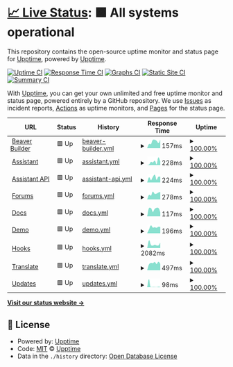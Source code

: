 # [📈 Live Status](https://beaverbuilder.github.io/uptimes/): <!--live status--> **🟩 All systems operational**

This repository contains the open-source uptime monitor and status page for [Upptime](https://upptime.js.org), powered by [Upptime](https://github.com/upptime/upptime).

[![Uptime CI](https://github.com/beaverbuilder/uptimes/workflows/Uptime%20CI/badge.svg)](https://github.com/beaverbuilder/uptimes/actions?query=workflow%3A%22Uptime+CI%22)
[![Response Time CI](https://github.com/beaverbuilder/uptimes/workflows/Response%20Time%20CI/badge.svg)](https://github.com/beaverbuilder/uptimes/actions?query=workflow%3A%22Response+Time+CI%22)
[![Graphs CI](https://github.com/beaverbuilder/uptimes/workflows/Graphs%20CI/badge.svg)](https://github.com/beaverbuilder/uptimes/actions?query=workflow%3A%22Graphs+CI%22)
[![Static Site CI](https://github.com/beaverbuilder/uptimes/workflows/Static%20Site%20CI/badge.svg)](https://github.com/beaverbuilder/uptimes/actions?query=workflow%3A%22Static+Site+CI%22)
[![Summary CI](https://github.com/beaverbuilder/uptimes/workflows/Summary%20CI/badge.svg)](https://github.com/beaverbuilder/uptimes/actions?query=workflow%3A%22Summary+CI%22)

With [Upptime](https://upptime.js.org), you can get your own unlimited and free uptime monitor and status page, powered entirely by a GitHub repository. We use [Issues](https://github.com/upptime/upptime/issues) as incident reports, [Actions](https://github.com/beaverbuilder/uptimes/actions) as uptime monitors, and [Pages](https://upptime.github.io/upptime) for the status page.

<!--start: status pages-->
<!-- This summary is generated by Upptime (https://github.com/upptime/upptime) -->
<!-- Do not edit this manually, your changes will be overwritten -->
<!-- prettier-ignore -->
| URL | Status | History | Response Time | Uptime |
| --- | ------ | ------- | ------------- | ------ |
| <img alt="" src="https://icons.duckduckgo.com/ip3/www.wpbeaverbuilder.com.ico" height="13"> [Beaver Builder](https://www.wpbeaverbuilder.com/) | 🟩 Up | [beaver-builder.yml](https://github.com/beaverbuilder/uptimes/commits/HEAD/history/beaver-builder.yml) | <details><summary><img alt="Response time graph" src="./graphs/beaver-builder/response-time-week.png" height="20"> 157ms</summary><br><a href="https://status.wpbeaverbuilder.com/history/beaver-builder"><img alt="Response time 256" src="https://img.shields.io/endpoint?url=https%3A%2F%2Fraw.githubusercontent.com%2Fbeaverbuilder%2Fuptimes%2FHEAD%2Fapi%2Fbeaver-builder%2Fresponse-time.json"></a><br><a href="https://status.wpbeaverbuilder.com/history/beaver-builder"><img alt="24-hour response time 174" src="https://img.shields.io/endpoint?url=https%3A%2F%2Fraw.githubusercontent.com%2Fbeaverbuilder%2Fuptimes%2FHEAD%2Fapi%2Fbeaver-builder%2Fresponse-time-day.json"></a><br><a href="https://status.wpbeaverbuilder.com/history/beaver-builder"><img alt="7-day response time 157" src="https://img.shields.io/endpoint?url=https%3A%2F%2Fraw.githubusercontent.com%2Fbeaverbuilder%2Fuptimes%2FHEAD%2Fapi%2Fbeaver-builder%2Fresponse-time-week.json"></a><br><a href="https://status.wpbeaverbuilder.com/history/beaver-builder"><img alt="30-day response time 188" src="https://img.shields.io/endpoint?url=https%3A%2F%2Fraw.githubusercontent.com%2Fbeaverbuilder%2Fuptimes%2FHEAD%2Fapi%2Fbeaver-builder%2Fresponse-time-month.json"></a><br><a href="https://status.wpbeaverbuilder.com/history/beaver-builder"><img alt="1-year response time 254" src="https://img.shields.io/endpoint?url=https%3A%2F%2Fraw.githubusercontent.com%2Fbeaverbuilder%2Fuptimes%2FHEAD%2Fapi%2Fbeaver-builder%2Fresponse-time-year.json"></a></details> | <details><summary><a href="https://status.wpbeaverbuilder.com/history/beaver-builder">100.00%</a></summary><a href="https://status.wpbeaverbuilder.com/history/beaver-builder"><img alt="All-time uptime 100.00%" src="https://img.shields.io/endpoint?url=https%3A%2F%2Fraw.githubusercontent.com%2Fbeaverbuilder%2Fuptimes%2FHEAD%2Fapi%2Fbeaver-builder%2Fuptime.json"></a><br><a href="https://status.wpbeaverbuilder.com/history/beaver-builder"><img alt="24-hour uptime 100.00%" src="https://img.shields.io/endpoint?url=https%3A%2F%2Fraw.githubusercontent.com%2Fbeaverbuilder%2Fuptimes%2FHEAD%2Fapi%2Fbeaver-builder%2Fuptime-day.json"></a><br><a href="https://status.wpbeaverbuilder.com/history/beaver-builder"><img alt="7-day uptime 100.00%" src="https://img.shields.io/endpoint?url=https%3A%2F%2Fraw.githubusercontent.com%2Fbeaverbuilder%2Fuptimes%2FHEAD%2Fapi%2Fbeaver-builder%2Fuptime-week.json"></a><br><a href="https://status.wpbeaverbuilder.com/history/beaver-builder"><img alt="30-day uptime 100.00%" src="https://img.shields.io/endpoint?url=https%3A%2F%2Fraw.githubusercontent.com%2Fbeaverbuilder%2Fuptimes%2FHEAD%2Fapi%2Fbeaver-builder%2Fuptime-month.json"></a><br><a href="https://status.wpbeaverbuilder.com/history/beaver-builder"><img alt="1-year uptime 100.00%" src="https://img.shields.io/endpoint?url=https%3A%2F%2Fraw.githubusercontent.com%2Fbeaverbuilder%2Fuptimes%2FHEAD%2Fapi%2Fbeaver-builder%2Fuptime-year.json"></a></details>
| <img alt="" src="https://icons.duckduckgo.com/ip3/assistant.pro.ico" height="13"> [Assistant](https://assistant.pro) | 🟩 Up | [assistant.yml](https://github.com/beaverbuilder/uptimes/commits/HEAD/history/assistant.yml) | <details><summary><img alt="Response time graph" src="./graphs/assistant/response-time-week.png" height="20"> 228ms</summary><br><a href="https://status.wpbeaverbuilder.com/history/assistant"><img alt="Response time 382" src="https://img.shields.io/endpoint?url=https%3A%2F%2Fraw.githubusercontent.com%2Fbeaverbuilder%2Fuptimes%2FHEAD%2Fapi%2Fassistant%2Fresponse-time.json"></a><br><a href="https://status.wpbeaverbuilder.com/history/assistant"><img alt="24-hour response time 142" src="https://img.shields.io/endpoint?url=https%3A%2F%2Fraw.githubusercontent.com%2Fbeaverbuilder%2Fuptimes%2FHEAD%2Fapi%2Fassistant%2Fresponse-time-day.json"></a><br><a href="https://status.wpbeaverbuilder.com/history/assistant"><img alt="7-day response time 228" src="https://img.shields.io/endpoint?url=https%3A%2F%2Fraw.githubusercontent.com%2Fbeaverbuilder%2Fuptimes%2FHEAD%2Fapi%2Fassistant%2Fresponse-time-week.json"></a><br><a href="https://status.wpbeaverbuilder.com/history/assistant"><img alt="30-day response time 310" src="https://img.shields.io/endpoint?url=https%3A%2F%2Fraw.githubusercontent.com%2Fbeaverbuilder%2Fuptimes%2FHEAD%2Fapi%2Fassistant%2Fresponse-time-month.json"></a><br><a href="https://status.wpbeaverbuilder.com/history/assistant"><img alt="1-year response time 390" src="https://img.shields.io/endpoint?url=https%3A%2F%2Fraw.githubusercontent.com%2Fbeaverbuilder%2Fuptimes%2FHEAD%2Fapi%2Fassistant%2Fresponse-time-year.json"></a></details> | <details><summary><a href="https://status.wpbeaverbuilder.com/history/assistant">100.00%</a></summary><a href="https://status.wpbeaverbuilder.com/history/assistant"><img alt="All-time uptime 100.00%" src="https://img.shields.io/endpoint?url=https%3A%2F%2Fraw.githubusercontent.com%2Fbeaverbuilder%2Fuptimes%2FHEAD%2Fapi%2Fassistant%2Fuptime.json"></a><br><a href="https://status.wpbeaverbuilder.com/history/assistant"><img alt="24-hour uptime 100.00%" src="https://img.shields.io/endpoint?url=https%3A%2F%2Fraw.githubusercontent.com%2Fbeaverbuilder%2Fuptimes%2FHEAD%2Fapi%2Fassistant%2Fuptime-day.json"></a><br><a href="https://status.wpbeaverbuilder.com/history/assistant"><img alt="7-day uptime 100.00%" src="https://img.shields.io/endpoint?url=https%3A%2F%2Fraw.githubusercontent.com%2Fbeaverbuilder%2Fuptimes%2FHEAD%2Fapi%2Fassistant%2Fuptime-week.json"></a><br><a href="https://status.wpbeaverbuilder.com/history/assistant"><img alt="30-day uptime 100.00%" src="https://img.shields.io/endpoint?url=https%3A%2F%2Fraw.githubusercontent.com%2Fbeaverbuilder%2Fuptimes%2FHEAD%2Fapi%2Fassistant%2Fuptime-month.json"></a><br><a href="https://status.wpbeaverbuilder.com/history/assistant"><img alt="1-year uptime 100.00%" src="https://img.shields.io/endpoint?url=https%3A%2F%2Fraw.githubusercontent.com%2Fbeaverbuilder%2Fuptimes%2FHEAD%2Fapi%2Fassistant%2Fuptime-year.json"></a></details>
| <img alt="" src="https://icons.duckduckgo.com/ip3/api.assistant.pro.ico" height="13"> [Assistant API](https://api.assistant.pro/api/status) | 🟩 Up | [assistant-api.yml](https://github.com/beaverbuilder/uptimes/commits/HEAD/history/assistant-api.yml) | <details><summary><img alt="Response time graph" src="./graphs/assistant-api/response-time-week.png" height="20"> 224ms</summary><br><a href="https://status.wpbeaverbuilder.com/history/assistant-api"><img alt="Response time 256" src="https://img.shields.io/endpoint?url=https%3A%2F%2Fraw.githubusercontent.com%2Fbeaverbuilder%2Fuptimes%2FHEAD%2Fapi%2Fassistant-api%2Fresponse-time.json"></a><br><a href="https://status.wpbeaverbuilder.com/history/assistant-api"><img alt="24-hour response time 271" src="https://img.shields.io/endpoint?url=https%3A%2F%2Fraw.githubusercontent.com%2Fbeaverbuilder%2Fuptimes%2FHEAD%2Fapi%2Fassistant-api%2Fresponse-time-day.json"></a><br><a href="https://status.wpbeaverbuilder.com/history/assistant-api"><img alt="7-day response time 224" src="https://img.shields.io/endpoint?url=https%3A%2F%2Fraw.githubusercontent.com%2Fbeaverbuilder%2Fuptimes%2FHEAD%2Fapi%2Fassistant-api%2Fresponse-time-week.json"></a><br><a href="https://status.wpbeaverbuilder.com/history/assistant-api"><img alt="30-day response time 244" src="https://img.shields.io/endpoint?url=https%3A%2F%2Fraw.githubusercontent.com%2Fbeaverbuilder%2Fuptimes%2FHEAD%2Fapi%2Fassistant-api%2Fresponse-time-month.json"></a><br><a href="https://status.wpbeaverbuilder.com/history/assistant-api"><img alt="1-year response time 256" src="https://img.shields.io/endpoint?url=https%3A%2F%2Fraw.githubusercontent.com%2Fbeaverbuilder%2Fuptimes%2FHEAD%2Fapi%2Fassistant-api%2Fresponse-time-year.json"></a></details> | <details><summary><a href="https://status.wpbeaverbuilder.com/history/assistant-api">100.00%</a></summary><a href="https://status.wpbeaverbuilder.com/history/assistant-api"><img alt="All-time uptime 100.00%" src="https://img.shields.io/endpoint?url=https%3A%2F%2Fraw.githubusercontent.com%2Fbeaverbuilder%2Fuptimes%2FHEAD%2Fapi%2Fassistant-api%2Fuptime.json"></a><br><a href="https://status.wpbeaverbuilder.com/history/assistant-api"><img alt="24-hour uptime 100.00%" src="https://img.shields.io/endpoint?url=https%3A%2F%2Fraw.githubusercontent.com%2Fbeaverbuilder%2Fuptimes%2FHEAD%2Fapi%2Fassistant-api%2Fuptime-day.json"></a><br><a href="https://status.wpbeaverbuilder.com/history/assistant-api"><img alt="7-day uptime 100.00%" src="https://img.shields.io/endpoint?url=https%3A%2F%2Fraw.githubusercontent.com%2Fbeaverbuilder%2Fuptimes%2FHEAD%2Fapi%2Fassistant-api%2Fuptime-week.json"></a><br><a href="https://status.wpbeaverbuilder.com/history/assistant-api"><img alt="30-day uptime 100.00%" src="https://img.shields.io/endpoint?url=https%3A%2F%2Fraw.githubusercontent.com%2Fbeaverbuilder%2Fuptimes%2FHEAD%2Fapi%2Fassistant-api%2Fuptime-month.json"></a><br><a href="https://status.wpbeaverbuilder.com/history/assistant-api"><img alt="1-year uptime 100.00%" src="https://img.shields.io/endpoint?url=https%3A%2F%2Fraw.githubusercontent.com%2Fbeaverbuilder%2Fuptimes%2FHEAD%2Fapi%2Fassistant-api%2Fuptime-year.json"></a></details>
| <img alt="" src="https://icons.duckduckgo.com/ip3/community.wpbeaverbuilder.com.ico" height="13"> [Forums](https://community.wpbeaverbuilder.com/) | 🟩 Up | [forums.yml](https://github.com/beaverbuilder/uptimes/commits/HEAD/history/forums.yml) | <details><summary><img alt="Response time graph" src="./graphs/forums/response-time-week.png" height="20"> 278ms</summary><br><a href="https://status.wpbeaverbuilder.com/history/forums"><img alt="Response time 292" src="https://img.shields.io/endpoint?url=https%3A%2F%2Fraw.githubusercontent.com%2Fbeaverbuilder%2Fuptimes%2FHEAD%2Fapi%2Fforums%2Fresponse-time.json"></a><br><a href="https://status.wpbeaverbuilder.com/history/forums"><img alt="24-hour response time 252" src="https://img.shields.io/endpoint?url=https%3A%2F%2Fraw.githubusercontent.com%2Fbeaverbuilder%2Fuptimes%2FHEAD%2Fapi%2Fforums%2Fresponse-time-day.json"></a><br><a href="https://status.wpbeaverbuilder.com/history/forums"><img alt="7-day response time 278" src="https://img.shields.io/endpoint?url=https%3A%2F%2Fraw.githubusercontent.com%2Fbeaverbuilder%2Fuptimes%2FHEAD%2Fapi%2Fforums%2Fresponse-time-week.json"></a><br><a href="https://status.wpbeaverbuilder.com/history/forums"><img alt="30-day response time 306" src="https://img.shields.io/endpoint?url=https%3A%2F%2Fraw.githubusercontent.com%2Fbeaverbuilder%2Fuptimes%2FHEAD%2Fapi%2Fforums%2Fresponse-time-month.json"></a><br><a href="https://status.wpbeaverbuilder.com/history/forums"><img alt="1-year response time 304" src="https://img.shields.io/endpoint?url=https%3A%2F%2Fraw.githubusercontent.com%2Fbeaverbuilder%2Fuptimes%2FHEAD%2Fapi%2Fforums%2Fresponse-time-year.json"></a></details> | <details><summary><a href="https://status.wpbeaverbuilder.com/history/forums">100.00%</a></summary><a href="https://status.wpbeaverbuilder.com/history/forums"><img alt="All-time uptime 99.98%" src="https://img.shields.io/endpoint?url=https%3A%2F%2Fraw.githubusercontent.com%2Fbeaverbuilder%2Fuptimes%2FHEAD%2Fapi%2Fforums%2Fuptime.json"></a><br><a href="https://status.wpbeaverbuilder.com/history/forums"><img alt="24-hour uptime 100.00%" src="https://img.shields.io/endpoint?url=https%3A%2F%2Fraw.githubusercontent.com%2Fbeaverbuilder%2Fuptimes%2FHEAD%2Fapi%2Fforums%2Fuptime-day.json"></a><br><a href="https://status.wpbeaverbuilder.com/history/forums"><img alt="7-day uptime 100.00%" src="https://img.shields.io/endpoint?url=https%3A%2F%2Fraw.githubusercontent.com%2Fbeaverbuilder%2Fuptimes%2FHEAD%2Fapi%2Fforums%2Fuptime-week.json"></a><br><a href="https://status.wpbeaverbuilder.com/history/forums"><img alt="30-day uptime 99.89%" src="https://img.shields.io/endpoint?url=https%3A%2F%2Fraw.githubusercontent.com%2Fbeaverbuilder%2Fuptimes%2FHEAD%2Fapi%2Fforums%2Fuptime-month.json"></a><br><a href="https://status.wpbeaverbuilder.com/history/forums"><img alt="1-year uptime 99.98%" src="https://img.shields.io/endpoint?url=https%3A%2F%2Fraw.githubusercontent.com%2Fbeaverbuilder%2Fuptimes%2FHEAD%2Fapi%2Fforums%2Fuptime-year.json"></a></details>
| <img alt="" src="https://icons.duckduckgo.com/ip3/docs.wpbeaverbuilder.com.ico" height="13"> [Docs](https://docs.wpbeaverbuilder.com/) | 🟩 Up | [docs.yml](https://github.com/beaverbuilder/uptimes/commits/HEAD/history/docs.yml) | <details><summary><img alt="Response time graph" src="./graphs/docs/response-time-week.png" height="20"> 117ms</summary><br><a href="https://status.wpbeaverbuilder.com/history/docs"><img alt="Response time 167" src="https://img.shields.io/endpoint?url=https%3A%2F%2Fraw.githubusercontent.com%2Fbeaverbuilder%2Fuptimes%2FHEAD%2Fapi%2Fdocs%2Fresponse-time.json"></a><br><a href="https://status.wpbeaverbuilder.com/history/docs"><img alt="24-hour response time 82" src="https://img.shields.io/endpoint?url=https%3A%2F%2Fraw.githubusercontent.com%2Fbeaverbuilder%2Fuptimes%2FHEAD%2Fapi%2Fdocs%2Fresponse-time-day.json"></a><br><a href="https://status.wpbeaverbuilder.com/history/docs"><img alt="7-day response time 117" src="https://img.shields.io/endpoint?url=https%3A%2F%2Fraw.githubusercontent.com%2Fbeaverbuilder%2Fuptimes%2FHEAD%2Fapi%2Fdocs%2Fresponse-time-week.json"></a><br><a href="https://status.wpbeaverbuilder.com/history/docs"><img alt="30-day response time 117" src="https://img.shields.io/endpoint?url=https%3A%2F%2Fraw.githubusercontent.com%2Fbeaverbuilder%2Fuptimes%2FHEAD%2Fapi%2Fdocs%2Fresponse-time-month.json"></a><br><a href="https://status.wpbeaverbuilder.com/history/docs"><img alt="1-year response time 138" src="https://img.shields.io/endpoint?url=https%3A%2F%2Fraw.githubusercontent.com%2Fbeaverbuilder%2Fuptimes%2FHEAD%2Fapi%2Fdocs%2Fresponse-time-year.json"></a></details> | <details><summary><a href="https://status.wpbeaverbuilder.com/history/docs">100.00%</a></summary><a href="https://status.wpbeaverbuilder.com/history/docs"><img alt="All-time uptime 100.00%" src="https://img.shields.io/endpoint?url=https%3A%2F%2Fraw.githubusercontent.com%2Fbeaverbuilder%2Fuptimes%2FHEAD%2Fapi%2Fdocs%2Fuptime.json"></a><br><a href="https://status.wpbeaverbuilder.com/history/docs"><img alt="24-hour uptime 100.00%" src="https://img.shields.io/endpoint?url=https%3A%2F%2Fraw.githubusercontent.com%2Fbeaverbuilder%2Fuptimes%2FHEAD%2Fapi%2Fdocs%2Fuptime-day.json"></a><br><a href="https://status.wpbeaverbuilder.com/history/docs"><img alt="7-day uptime 100.00%" src="https://img.shields.io/endpoint?url=https%3A%2F%2Fraw.githubusercontent.com%2Fbeaverbuilder%2Fuptimes%2FHEAD%2Fapi%2Fdocs%2Fuptime-week.json"></a><br><a href="https://status.wpbeaverbuilder.com/history/docs"><img alt="30-day uptime 100.00%" src="https://img.shields.io/endpoint?url=https%3A%2F%2Fraw.githubusercontent.com%2Fbeaverbuilder%2Fuptimes%2FHEAD%2Fapi%2Fdocs%2Fuptime-month.json"></a><br><a href="https://status.wpbeaverbuilder.com/history/docs"><img alt="1-year uptime 100.00%" src="https://img.shields.io/endpoint?url=https%3A%2F%2Fraw.githubusercontent.com%2Fbeaverbuilder%2Fuptimes%2FHEAD%2Fapi%2Fdocs%2Fuptime-year.json"></a></details>
| <img alt="" src="https://icons.duckduckgo.com/ip3/demo.wpbeaverbuilder.com.ico" height="13"> [Demo](https://demo.wpbeaverbuilder.com/) | 🟩 Up | [demo.yml](https://github.com/beaverbuilder/uptimes/commits/HEAD/history/demo.yml) | <details><summary><img alt="Response time graph" src="./graphs/demo/response-time-week.png" height="20"> 196ms</summary><br><a href="https://status.wpbeaverbuilder.com/history/demo"><img alt="Response time 215" src="https://img.shields.io/endpoint?url=https%3A%2F%2Fraw.githubusercontent.com%2Fbeaverbuilder%2Fuptimes%2FHEAD%2Fapi%2Fdemo%2Fresponse-time.json"></a><br><a href="https://status.wpbeaverbuilder.com/history/demo"><img alt="24-hour response time 171" src="https://img.shields.io/endpoint?url=https%3A%2F%2Fraw.githubusercontent.com%2Fbeaverbuilder%2Fuptimes%2FHEAD%2Fapi%2Fdemo%2Fresponse-time-day.json"></a><br><a href="https://status.wpbeaverbuilder.com/history/demo"><img alt="7-day response time 196" src="https://img.shields.io/endpoint?url=https%3A%2F%2Fraw.githubusercontent.com%2Fbeaverbuilder%2Fuptimes%2FHEAD%2Fapi%2Fdemo%2Fresponse-time-week.json"></a><br><a href="https://status.wpbeaverbuilder.com/history/demo"><img alt="30-day response time 209" src="https://img.shields.io/endpoint?url=https%3A%2F%2Fraw.githubusercontent.com%2Fbeaverbuilder%2Fuptimes%2FHEAD%2Fapi%2Fdemo%2Fresponse-time-month.json"></a><br><a href="https://status.wpbeaverbuilder.com/history/demo"><img alt="1-year response time 212" src="https://img.shields.io/endpoint?url=https%3A%2F%2Fraw.githubusercontent.com%2Fbeaverbuilder%2Fuptimes%2FHEAD%2Fapi%2Fdemo%2Fresponse-time-year.json"></a></details> | <details><summary><a href="https://status.wpbeaverbuilder.com/history/demo">100.00%</a></summary><a href="https://status.wpbeaverbuilder.com/history/demo"><img alt="All-time uptime 99.96%" src="https://img.shields.io/endpoint?url=https%3A%2F%2Fraw.githubusercontent.com%2Fbeaverbuilder%2Fuptimes%2FHEAD%2Fapi%2Fdemo%2Fuptime.json"></a><br><a href="https://status.wpbeaverbuilder.com/history/demo"><img alt="24-hour uptime 100.00%" src="https://img.shields.io/endpoint?url=https%3A%2F%2Fraw.githubusercontent.com%2Fbeaverbuilder%2Fuptimes%2FHEAD%2Fapi%2Fdemo%2Fuptime-day.json"></a><br><a href="https://status.wpbeaverbuilder.com/history/demo"><img alt="7-day uptime 100.00%" src="https://img.shields.io/endpoint?url=https%3A%2F%2Fraw.githubusercontent.com%2Fbeaverbuilder%2Fuptimes%2FHEAD%2Fapi%2Fdemo%2Fuptime-week.json"></a><br><a href="https://status.wpbeaverbuilder.com/history/demo"><img alt="30-day uptime 100.00%" src="https://img.shields.io/endpoint?url=https%3A%2F%2Fraw.githubusercontent.com%2Fbeaverbuilder%2Fuptimes%2FHEAD%2Fapi%2Fdemo%2Fuptime-month.json"></a><br><a href="https://status.wpbeaverbuilder.com/history/demo"><img alt="1-year uptime 99.95%" src="https://img.shields.io/endpoint?url=https%3A%2F%2Fraw.githubusercontent.com%2Fbeaverbuilder%2Fuptimes%2FHEAD%2Fapi%2Fdemo%2Fuptime-year.json"></a></details>
| <img alt="" src="https://icons.duckduckgo.com/ip3/hooks.wpbeaverbuilder.com.ico" height="13"> [Hooks](https://hooks.wpbeaverbuilder.com/) | 🟩 Up | [hooks.yml](https://github.com/beaverbuilder/uptimes/commits/HEAD/history/hooks.yml) | <details><summary><img alt="Response time graph" src="./graphs/hooks/response-time-week.png" height="20"> 2082ms</summary><br><a href="https://status.wpbeaverbuilder.com/history/hooks"><img alt="Response time 2001" src="https://img.shields.io/endpoint?url=https%3A%2F%2Fraw.githubusercontent.com%2Fbeaverbuilder%2Fuptimes%2FHEAD%2Fapi%2Fhooks%2Fresponse-time.json"></a><br><a href="https://status.wpbeaverbuilder.com/history/hooks"><img alt="24-hour response time 1783" src="https://img.shields.io/endpoint?url=https%3A%2F%2Fraw.githubusercontent.com%2Fbeaverbuilder%2Fuptimes%2FHEAD%2Fapi%2Fhooks%2Fresponse-time-day.json"></a><br><a href="https://status.wpbeaverbuilder.com/history/hooks"><img alt="7-day response time 2082" src="https://img.shields.io/endpoint?url=https%3A%2F%2Fraw.githubusercontent.com%2Fbeaverbuilder%2Fuptimes%2FHEAD%2Fapi%2Fhooks%2Fresponse-time-week.json"></a><br><a href="https://status.wpbeaverbuilder.com/history/hooks"><img alt="30-day response time 2239" src="https://img.shields.io/endpoint?url=https%3A%2F%2Fraw.githubusercontent.com%2Fbeaverbuilder%2Fuptimes%2FHEAD%2Fapi%2Fhooks%2Fresponse-time-month.json"></a><br><a href="https://status.wpbeaverbuilder.com/history/hooks"><img alt="1-year response time 1971" src="https://img.shields.io/endpoint?url=https%3A%2F%2Fraw.githubusercontent.com%2Fbeaverbuilder%2Fuptimes%2FHEAD%2Fapi%2Fhooks%2Fresponse-time-year.json"></a></details> | <details><summary><a href="https://status.wpbeaverbuilder.com/history/hooks">100.00%</a></summary><a href="https://status.wpbeaverbuilder.com/history/hooks"><img alt="All-time uptime 97.97%" src="https://img.shields.io/endpoint?url=https%3A%2F%2Fraw.githubusercontent.com%2Fbeaverbuilder%2Fuptimes%2FHEAD%2Fapi%2Fhooks%2Fuptime.json"></a><br><a href="https://status.wpbeaverbuilder.com/history/hooks"><img alt="24-hour uptime 100.00%" src="https://img.shields.io/endpoint?url=https%3A%2F%2Fraw.githubusercontent.com%2Fbeaverbuilder%2Fuptimes%2FHEAD%2Fapi%2Fhooks%2Fuptime-day.json"></a><br><a href="https://status.wpbeaverbuilder.com/history/hooks"><img alt="7-day uptime 100.00%" src="https://img.shields.io/endpoint?url=https%3A%2F%2Fraw.githubusercontent.com%2Fbeaverbuilder%2Fuptimes%2FHEAD%2Fapi%2Fhooks%2Fuptime-week.json"></a><br><a href="https://status.wpbeaverbuilder.com/history/hooks"><img alt="30-day uptime 98.41%" src="https://img.shields.io/endpoint?url=https%3A%2F%2Fraw.githubusercontent.com%2Fbeaverbuilder%2Fuptimes%2FHEAD%2Fapi%2Fhooks%2Fuptime-month.json"></a><br><a href="https://status.wpbeaverbuilder.com/history/hooks"><img alt="1-year uptime 99.04%" src="https://img.shields.io/endpoint?url=https%3A%2F%2Fraw.githubusercontent.com%2Fbeaverbuilder%2Fuptimes%2FHEAD%2Fapi%2Fhooks%2Fuptime-year.json"></a></details>
| <img alt="" src="https://icons.duckduckgo.com/ip3/translate.wpbeaverbuilder.com.ico" height="13"> [Translate](https://translate.wpbeaverbuilder.com/) | 🟩 Up | [translate.yml](https://github.com/beaverbuilder/uptimes/commits/HEAD/history/translate.yml) | <details><summary><img alt="Response time graph" src="./graphs/translate/response-time-week.png" height="20"> 497ms</summary><br><a href="https://status.wpbeaverbuilder.com/history/translate"><img alt="Response time 559" src="https://img.shields.io/endpoint?url=https%3A%2F%2Fraw.githubusercontent.com%2Fbeaverbuilder%2Fuptimes%2FHEAD%2Fapi%2Ftranslate%2Fresponse-time.json"></a><br><a href="https://status.wpbeaverbuilder.com/history/translate"><img alt="24-hour response time 464" src="https://img.shields.io/endpoint?url=https%3A%2F%2Fraw.githubusercontent.com%2Fbeaverbuilder%2Fuptimes%2FHEAD%2Fapi%2Ftranslate%2Fresponse-time-day.json"></a><br><a href="https://status.wpbeaverbuilder.com/history/translate"><img alt="7-day response time 497" src="https://img.shields.io/endpoint?url=https%3A%2F%2Fraw.githubusercontent.com%2Fbeaverbuilder%2Fuptimes%2FHEAD%2Fapi%2Ftranslate%2Fresponse-time-week.json"></a><br><a href="https://status.wpbeaverbuilder.com/history/translate"><img alt="30-day response time 541" src="https://img.shields.io/endpoint?url=https%3A%2F%2Fraw.githubusercontent.com%2Fbeaverbuilder%2Fuptimes%2FHEAD%2Fapi%2Ftranslate%2Fresponse-time-month.json"></a><br><a href="https://status.wpbeaverbuilder.com/history/translate"><img alt="1-year response time 560" src="https://img.shields.io/endpoint?url=https%3A%2F%2Fraw.githubusercontent.com%2Fbeaverbuilder%2Fuptimes%2FHEAD%2Fapi%2Ftranslate%2Fresponse-time-year.json"></a></details> | <details><summary><a href="https://status.wpbeaverbuilder.com/history/translate">100.00%</a></summary><a href="https://status.wpbeaverbuilder.com/history/translate"><img alt="All-time uptime 99.38%" src="https://img.shields.io/endpoint?url=https%3A%2F%2Fraw.githubusercontent.com%2Fbeaverbuilder%2Fuptimes%2FHEAD%2Fapi%2Ftranslate%2Fuptime.json"></a><br><a href="https://status.wpbeaverbuilder.com/history/translate"><img alt="24-hour uptime 100.00%" src="https://img.shields.io/endpoint?url=https%3A%2F%2Fraw.githubusercontent.com%2Fbeaverbuilder%2Fuptimes%2FHEAD%2Fapi%2Ftranslate%2Fuptime-day.json"></a><br><a href="https://status.wpbeaverbuilder.com/history/translate"><img alt="7-day uptime 100.00%" src="https://img.shields.io/endpoint?url=https%3A%2F%2Fraw.githubusercontent.com%2Fbeaverbuilder%2Fuptimes%2FHEAD%2Fapi%2Ftranslate%2Fuptime-week.json"></a><br><a href="https://status.wpbeaverbuilder.com/history/translate"><img alt="30-day uptime 94.36%" src="https://img.shields.io/endpoint?url=https%3A%2F%2Fraw.githubusercontent.com%2Fbeaverbuilder%2Fuptimes%2FHEAD%2Fapi%2Ftranslate%2Fuptime-month.json"></a><br><a href="https://status.wpbeaverbuilder.com/history/translate"><img alt="1-year uptime 99.28%" src="https://img.shields.io/endpoint?url=https%3A%2F%2Fraw.githubusercontent.com%2Fbeaverbuilder%2Fuptimes%2FHEAD%2Fapi%2Ftranslate%2Fuptime-year.json"></a></details>
| <img alt="" src="https://icons.duckduckgo.com/ip3/updates.wpbeaverbuilder.com.ico" height="13"> [Updates](https://updates.wpbeaverbuilder.com/) | 🟩 Up | [updates.yml](https://github.com/beaverbuilder/uptimes/commits/HEAD/history/updates.yml) | <details><summary><img alt="Response time graph" src="./graphs/updates/response-time-week.png" height="20"> 98ms</summary><br><a href="https://status.wpbeaverbuilder.com/history/updates"><img alt="Response time 441" src="https://img.shields.io/endpoint?url=https%3A%2F%2Fraw.githubusercontent.com%2Fbeaverbuilder%2Fuptimes%2FHEAD%2Fapi%2Fupdates%2Fresponse-time.json"></a><br><a href="https://status.wpbeaverbuilder.com/history/updates"><img alt="24-hour response time 73" src="https://img.shields.io/endpoint?url=https%3A%2F%2Fraw.githubusercontent.com%2Fbeaverbuilder%2Fuptimes%2FHEAD%2Fapi%2Fupdates%2Fresponse-time-day.json"></a><br><a href="https://status.wpbeaverbuilder.com/history/updates"><img alt="7-day response time 98" src="https://img.shields.io/endpoint?url=https%3A%2F%2Fraw.githubusercontent.com%2Fbeaverbuilder%2Fuptimes%2FHEAD%2Fapi%2Fupdates%2Fresponse-time-week.json"></a><br><a href="https://status.wpbeaverbuilder.com/history/updates"><img alt="30-day response time 481" src="https://img.shields.io/endpoint?url=https%3A%2F%2Fraw.githubusercontent.com%2Fbeaverbuilder%2Fuptimes%2FHEAD%2Fapi%2Fupdates%2Fresponse-time-month.json"></a><br><a href="https://status.wpbeaverbuilder.com/history/updates"><img alt="1-year response time 441" src="https://img.shields.io/endpoint?url=https%3A%2F%2Fraw.githubusercontent.com%2Fbeaverbuilder%2Fuptimes%2FHEAD%2Fapi%2Fupdates%2Fresponse-time-year.json"></a></details> | <details><summary><a href="https://status.wpbeaverbuilder.com/history/updates">100.00%</a></summary><a href="https://status.wpbeaverbuilder.com/history/updates"><img alt="All-time uptime 99.97%" src="https://img.shields.io/endpoint?url=https%3A%2F%2Fraw.githubusercontent.com%2Fbeaverbuilder%2Fuptimes%2FHEAD%2Fapi%2Fupdates%2Fuptime.json"></a><br><a href="https://status.wpbeaverbuilder.com/history/updates"><img alt="24-hour uptime 100.00%" src="https://img.shields.io/endpoint?url=https%3A%2F%2Fraw.githubusercontent.com%2Fbeaverbuilder%2Fuptimes%2FHEAD%2Fapi%2Fupdates%2Fuptime-day.json"></a><br><a href="https://status.wpbeaverbuilder.com/history/updates"><img alt="7-day uptime 100.00%" src="https://img.shields.io/endpoint?url=https%3A%2F%2Fraw.githubusercontent.com%2Fbeaverbuilder%2Fuptimes%2FHEAD%2Fapi%2Fupdates%2Fuptime-week.json"></a><br><a href="https://status.wpbeaverbuilder.com/history/updates"><img alt="30-day uptime 100.00%" src="https://img.shields.io/endpoint?url=https%3A%2F%2Fraw.githubusercontent.com%2Fbeaverbuilder%2Fuptimes%2FHEAD%2Fapi%2Fupdates%2Fuptime-month.json"></a><br><a href="https://status.wpbeaverbuilder.com/history/updates"><img alt="1-year uptime 99.97%" src="https://img.shields.io/endpoint?url=https%3A%2F%2Fraw.githubusercontent.com%2Fbeaverbuilder%2Fuptimes%2FHEAD%2Fapi%2Fupdates%2Fuptime-year.json"></a></details>

<!--end: status pages-->

[**Visit our status website →**](https://beaverbuilder.github.io/uptimes/)

## 📄 License

- Powered by: [Upptime](https://github.com/upptime/upptime)
- Code: [MIT](./LICENSE) © [Upptime](https://upptime.js.org)
- Data in the `./history` directory: [Open Database License](https://opendatacommons.org/licenses/odbl/1-0/)
